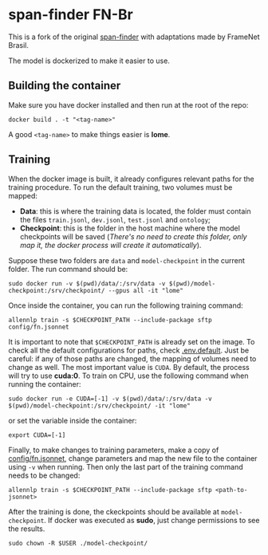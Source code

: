 # span-finder FN-Br

This is a fork of the original [span-finder](https://github.com/hiaoxui/span-finder) with adaptations made by FrameNet Brasil.

The model is dockerized to make it easier to use.

## Building the container

Make sure you have docker installed and then run at the root of the repo:

```shell
docker build . -t "<tag-name>"
```

A good ``<tag-name>`` to make things easier is **lome**.

## Training

When the docker image is built, it already configures relevant paths for the training procedure. To run the default training, two volumes must be mapped:

- **Data**: this is where the training data is located, the folder must contain the files ``train.jsonl``, ``dev.jsonl``, ``test.jsonl`` and ``ontology``;
- **Checkpoint**: this is the folder in the host machine where the model checkpoints will be saved (_There's no need to create this folder, only map it, the docker process will create it automatically_).

Suppose these two folders are ``data`` and ``model-checkpoint`` in the current folder. The run command should be:

```shell
sudo docker run -v $(pwd)/data/:/srv/data -v $(pwd)/model-checkpoint:/srv/checkpoint/ --gpus all -it "lome"
```

Once inside the container, you can run the following training command:

```shell
allennlp train -s $CHECKPOINT_PATH --include-package sftp config/fn.jsonnet
```

It is important to note that ``$CHECKPOINT_PATH`` is already set on the image. To check all the default configurations for paths, check [.env.default](.env.default). Just be careful: if any of those paths are changed, the mapping of volumes need to change as well. The most important value is ``CUDA``. By default, the process will try to use **cuda:0**. To train on CPU, use the following command when running the container:

```shell
sudo docker run -e CUDA=[-1] -v $(pwd)/data/:/srv/data -v $(pwd)/model-checkpoint:/srv/checkpoint/ -it "lome"
```

or set the variable inside the container:

```shell
export CUDA=[-1]
```

Finally, to make changes to training parameters, make a copy of [config/fn.jsonnet](config/fn.jsonnet), change parameters and map the new file to the container using ``-v`` when running. Then only the last part of the training command needs to be changed:

```shell
allennlp train -s $CHECKPOINT_PATH --include-package sftp <path-to-jsonnet>
```

After the training is done, the ckeckpoints should be available at ``model-checkpoint``. If docker was executed as **sudo**, just change permissions to see the results.

```shell
sudo chown -R $USER ./model-checkpoint/
```